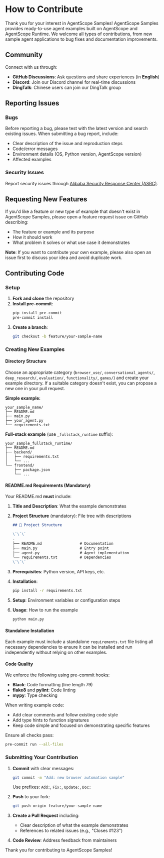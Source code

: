 # How to Contribute

Thank you for your interest in AgentScope Samples! AgentScope Samples provides ready-to-use agent examples built on AgentScope and AgentScope Runtime. We welcome all types of contributions, from new sample agent applications to bug fixes and documentation improvements.

## Community

Connect with us through:

- **GitHub Discussions**: Ask questions and share experiences (in **English**)
- **Discord**: Join our Discord channel for real-time discussions
- **DingTalk**: Chinese users can join our DingTalk group

## Reporting Issues

### Bugs

Before reporting a bug, please test with the latest version and search existing issues. When submitting a bug report, include:

- Clear description of the issue and reproduction steps
- Code/error messages
- Environment details (OS, Python version, AgentScope version)
- Affected examples

### Security Issues

Report security issues through [Alibaba Security Response Center (ASRC)](https://security.alibaba.com/).

## Requesting New Features

If you'd like a feature or new type of example that doesn't exist in AgentScope Samples, please open a feature request issue on GitHub describing:

- The feature or example and its purpose
- How it should work
- What problem it solves or what use case it demonstrates

**Note**: If you want to contribute your own example, please also open an issue first to discuss your idea and avoid duplicate work.



## Contributing Code

### Setup

1. **Fork and clone** the repository
2. **Install pre-commit**:
   ```bash
   pip install pre-commit
   pre-commit install
   ```
3. **Create a branch**:
   ```bash
   git checkout -b feature/your-sample-name
   ```

### Creating New Examples

#### Directory Structure

Choose an appropriate category (`browser_use/`, `conversational_agents/`, `deep_research/`, `evaluation/`, `functionality/`, `games/`) and create your example directory. If a suitable category doesn't exist, you can propose a new one in your pull request.

**Simple example:**
```
your_sample_name/
├── README.md
├── main.py
├── your_agent.py
└── requirements.txt
```

**Full-stack example** (use `_fullstack_runtime` suffix):
```
your_sample_fullstack_runtime/
├── README.md
├── backend/
│   ├── requirements.txt
│   └── ...
└── frontend/
    ├── package.json
    └── ...
```

#### README.md Requirements (Mandatory)

Your README.md **must** include:

1. **Title and Description**: What the example demonstrates

2. **Project Structure** (mandatory): File tree with descriptions
   ```markdown
   ## 🌳 Project Structure

   \`\`\`
   .
   ├── README.md                 # Documentation
   ├── main.py                   # Entry point
   ├── agent.py                  # Agent implementation
   └── requirements.txt          # Dependencies
   \`\`\`
   ```

3. **Prerequisites**: Python version, API keys, etc.

4. **Installation**:
   ```bash
   pip install -r requirements.txt
   ```

5. **Setup**: Environment variables or configuration steps

6. **Usage**: How to run the example
   ```bash
   python main.py
   ```

#### Standalone Installation

Each example must include a standalone `requirements.txt` file listing all necessary dependencies to ensure it can be installed and run independently without relying on other examples.

#### Code Quality

We enforce the following using pre-commit hooks:

- **Black**: Code formatting (line length 79)
- **flake8** and **pylint**: Code linting
- **mypy**: Type checking

When writing example code:
- Add clear comments and follow existing code style
- Add type hints to function signatures
- Keep code simple and focused on demonstrating specific features

Ensure all checks pass:
```bash
pre-commit run --all-files
```

### Submitting Your Contribution

1. **Commit** with clear messages:
   ```bash
   git commit -m "Add: new browser automation sample"
   ```
   Use prefixes: `Add:`, `Fix:`, `Update:`, `Doc:`

2. **Push** to your fork:
   ```bash
   git push origin feature/your-sample-name
   ```

3. **Create a Pull Request** including:
   - Clear description of what the example demonstrates
   - References to related issues (e.g., "Closes #123")

4. **Code Review**: Address feedback from maintainers

Thank you for contributing to AgentScope Samples!

